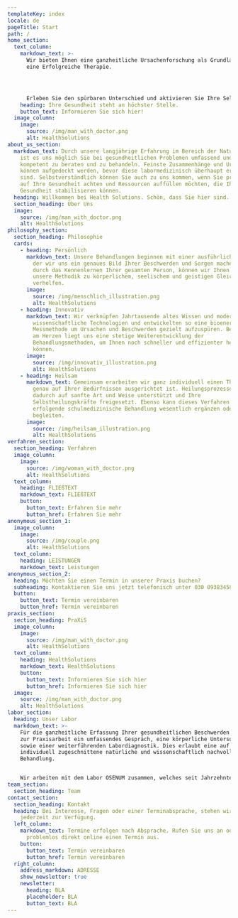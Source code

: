 ```yaml
---
templateKey: index
locale: de
pageTitle: Start
path: /
home_section:
  text_column:
    markdown_text: >-
      Wir bieten Ihnen eine ganzheitliche Ursachenforschung als Grundlange für
      eine Erfolgreiche Therapie.




      Erleben Sie den spürbaren Unterschied und aktivieren Sie Ihre Selbstheilungskräfte noch heute.
    heading: Ihre Gesundheit steht an höchster Stelle.
    button_text: Informieren Sie sich hier!
  image_column:
    image:
      source: /img/man_with_doctor.png
      alt: HealthSolutions
about_us_section:
  markdown_text: Durch unsere langjährige Erfahrung im Bereich der Naturheilkunde
    ist es uns möglich Sie bei gesundheitlichen Problemen umfassend und
    kompetent zu beraten und zu behandeln. Feinste Zusammenhänge und Ursachen
    können aufgedeckt werden, bevor diese labormedizinisch überhaupt erfassbar
    sind. Selbstverständlich können Sie auch zu uns kommen, wenn Sie präventiv
    auf Ihre Gesundheit achten und Ressourcen auffüllen möchten, die Ihre
    Gesundheit stabilisieren können.
  heading: Willkommen bei Health Solutions. Schön, dass Sie hier sind.
  section_heading: Über Uns
  image:
    source: /img/man_with_doctor.png
    alt: HealthSolutions
philosophy_section:
  section_heading: Philosophie
  cards:
    - heading: Persönlich
      markdown_text: Unsere Behandlungen beginnen mit einer ausführlichen Anamnese, in
        der wir uns ein genaues Bild Ihrer Beschwerden und Sorgen machen. Erst
        durch das Kennenlernen Ihrer gesamten Person, können wir Ihnen durch
        unsere Methodik zu körperlichem, seelischem und geistigen Gleichgewicht
        verhelfen.
      image:
        source: /img/menschlich_illustration.png
        alt: HealthSolutions
    - heading: Innovativ
      markdown_text: Wir verknüpfen Jahrtausende altes Wissen und modernste
        wissenschaftliche Technologien und entwickelten so eine bioenergetische
        Messmethode um Ursachen und Beschwerden gezielt aufzuspüren. Besonders
        am Herzen liegt uns eine stetige Weiterentwicklung der
        Behandlungsmethoden, um Ihnen noch schneller und effizienter helfen zu
        können.
      image:
        source: /img/innovativ_illustration.png
        alt: HealthSolutions
    - heading: Heilsam
      markdown_text: Gemeinsam erarbeiten wir ganz individuell einen Therapieplan; der
        genau auf Ihrer Bedürfnissen ausgerichtet ist. Heilungsprozesse werden
        dadurch auf sanfte Art und Weise unterstützt und Ihre
        Selbstheilungskräfte freigesetzt. Ebenso kann dieses Verfahren bereits
        erfolgende schulmedizinische Behandlung wesentlich ergänzen oder
        begleiten.
      image:
        source: /img/heilsam_illustration.png
        alt: HealthSolutions
verfahren_section:
  section_heading: Verfahren
  image_column:
    image:
      source: /img/woman_with_doctor.png
      alt: HealthSolutions
  text_column:
    heading: FLIEßTEXT
    markdown_text: FLIEßTEXT
    button:
      button_text: Erfahren Sie mehr
      button_href: Erfahren Sie mehr
anonymous_section_1:
  image_column:
    image:
      source: /img/couple.png
      alt: HealthSolutions
  text_column:
    heading: LEISTUNGEN
    markdown_text: Leistungen
anonymous_section_2:
  heading: Möchten Sie einen Termin in unserer Praxis buchen?
  subheading: Kontaktieren Sie uns jetzt telefonisch unter 030 093834582735t2
  button:
    button_text: Termin vereinbaren
    button_href: Termin vereinbaren
praxis_section:
  section_heading: PraXiS
  image_column:
    image:
      source: /img/man_with_doctor.png
      alt: HealthSolutions
  text_column:
    heading: HealthSolutions
    markdown_text: HealthSolutions
    button:
      button_text: Informieren Sie sich hier
      button_href: Informieren Sie sich hier
  image:
    source: /img/man_with_doctor.png
    alt: HealthSolutions
labor_section:
  heading: Unser Labor
  markdown_text: >-
    Für die ganzheitliche Erfassung Ihrer gesundheitlichen Beschwerden gehört
    zur Praxisarbeit ein umfassendes Gespräch, eine körperliche Untersuchung
    sowie einer weiterführenden Labordiagnostik. Dies erlaubt eine auf Sie
    individuell zugeschnittene natürliche und wissenschaftlich nachvollziehbare
    Behandlung.


    Wir arbeiten mit dem Labor OSENUM zusammen, welches seit Jahrzehnten durch Erfahrung, Forschung und Entwicklung besteht.
team_section:
  section_heading: Team
contact_section:
  section_heading: Kontakt
  heading: Bei Interesse, Fragen oder einer Terminabsprache, stehen wir Ihnen
    jederzeit zur Verfügung.
  left_column:
    markdown_text: Termine erfolgen nach Absprache. Rufen Sie uns an oder machen Sie
      problemlos direkt online einen Termin aus.
    button:
      button_text: Termin vereinbaren
      button_href: Termin vereinbaren
  right_column:
    address_markdown: ADRESSE
    show_newsletter: true
    newsletter:
      heading: BLA
      placeholder: BLA
      button_text: BLA
---
```

